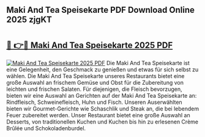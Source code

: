## Maki And Tea Speisekarte PDF Download Online 2025 zjgKT

# <h2><a href="http://gc8w14h.nevu.top/?p=Maki+And+Tea+Speisekarte">🔗 👉🔴 Maki And Tea Speisekarte 2025 PDF</a></h2>

[![Maki And Tea Speisekarte 2025 PDF](https://i.imgur.com/dBaPXMq.png)](http://gc8w14h.nevu.top/?p=Maki+And+Tea+Speisekarte)
Die Maki And Tea Speisekarte ist eine Gelegenheit, den Geschmack zu genießen und etwas für sich selbst zu wählen. Die Maki And Tea Speisekarte unseres Restaurants bietet eine große Auswahl an frischem Gemüse und Obst für die Zubereitung von leichten und frischen Salaten. Für diejenigen, die Fleisch bevorzugen, bieten wir eine Auswahl an Gerichten auf der Maki And Tea Speisekarte an: Rindfleisch, Schweinefleisch, Huhn und Fisch. Unseren Auserwählten bieten wir Gourmet-Gerichte wie Schaschlik und Steak an, die bei lebendem Feuer zubereitet werden. Unser Restaurant bietet eine große Auswahl an Desserts, von traditionellen Kuchen und Kuchen bis hin zu erlesenen Crème Brûlée und Schokoladenburdel.

